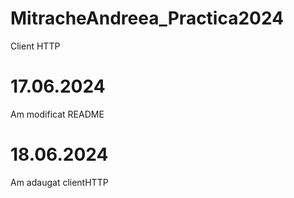 # MitracheAndreea_Practica2024
Client HTTP


# 17.06.2024

Am modificat README

# 18.06.2024

Am adaugat clientHTTP